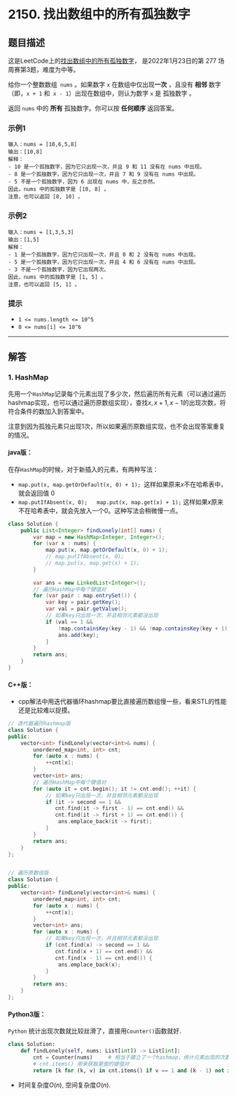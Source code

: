 # 2150. 找出数组中的所有孤独数字

## 题目描述

这是LeetCode上的[找出数组中的所有孤独数字](https://leetcode-cn.com/problems/find-all-lonely-numbers-in-the-array/)， 是2022年1月23日的第 277 场周赛第3题，难度为中等。

给你一个整数数组` nums` 。如果数字 `x` 在数组中仅出现**一次** ，且没有 **相邻** 数字（即，`x + 1` 和` x - 1`）出现在数组中，则认为数字 `x` 是 孤独数字 。

返回 `nums` 中的 **所有** 孤独数字。你可以按 **任何顺序** 返回答案。



### 示例1

```
输入：nums = [10,6,5,8]
输出：[10,8]
解释：
- 10 是一个孤独数字，因为它只出现一次，并且 9 和 11 没有在 nums 中出现。
- 8 是一个孤独数字，因为它只出现一次，并且 7 和 9 没有在 nums 中出现。
- 5 不是一个孤独数字，因为 6 出现在 nums 中，反之亦然。
因此，nums 中的孤独数字是 [10, 8] 。
注意，也可以返回 [8, 10] 。
```



### 示例2

```
输入：nums = [1,3,5,3]
输出：[1,5]
解释：
- 1 是一个孤独数字，因为它只出现一次，并且 0 和 2 没有在 nums 中出现。
- 5 是一个孤独数字，因为它只出现一次，并且 4 和 6 没有在 nums 中出现。
- 3 不是一个孤独数字，因为它出现两次。
因此，nums 中的孤独数字是 [1, 5] 。
注意，也可以返回 [5, 1] 。
```

### 提示

- `1 <= nums.length <= 10^5`
- `0 <= nums[i] <= 10^6`

***

## 解答

### 1. HashMap

先用一个`HashMap`记录每个元素出现了多少次，然后遍历所有元素（可以通过遍历hashmap实现，也可以通过遍历原数组实现），查找$x, x+1, x-1$的出现次数，将符合条件的数加入到答案中。

注意到因为孤独元素只出现1次，所以如果遍历原数组实现，也不会出现答案重复的情况。



#### **java版：**

在存`HashMap`的时候，对于新插入的元素，有两种写法：

- `map.put(x, map.getOrDefault(x, 0) + 1); `这样如果原来$x$不在哈希表中，就会返回值 0 
- `map.putIfAbsent(x, 0);   map.put(x, map.get(x) + 1);`  这样如果$x$原来不在哈希表中，就会先放入一个0。这种写法会稍微慢一点。

```Java
class Solution {
    public List<Integer> findLonely(int[] nums) {
        var map = new HashMap<Integer, Integer>();
        for (var x : nums) {
            map.put(x, map.getOrDefault(x, 0) + 1);
            // map.putIfAbsent(x, 0);
            // map.put(x, map.get(x) + 1);
        }
        
        var ans = new LinkedList<Integer>();
        // 遍历HashMap中每个键值对
        for (var pair : map.entrySet()) {
            var key = pair.getKey();
            var val = pair.getValue();
            // 如果key只出现一次，并且相邻元素都没出现
            if (val == 1 && 
                !map.containsKey(key - 1) && !map.containsKey(key + 1)) {
                ans.add(key);
            }
        }
        return ans;
    }
}
```

#### **C++版：**

- cpp解法中用迭代器循环hashmap要比直接遍历数组慢一些，看来STL的性能还是比较难以捉摸。

```cpp
// 迭代器遍历hashmap版
class Solution {
public:
    vector<int> findLonely(vector<int>& nums) {
        unordered_map<int, int> cnt;
        for (auto x : nums) {
            ++cnt[x];
        }
        vector<int> ans;
        // 遍历HashMap中每个键值对
        for (auto it = cnt.begin(); it != cnt.end(); ++it) {
            // 如果key只出现一次，并且相邻元素都没出现
            if (it -> second == 1 && 
               cnt.find(it -> first - 1) == cnt.end() && 
               cnt.find(it -> first + 1) == cnt.end()) {
                ans.emplace_back(it -> first);
            }
        }
        return ans;
    }
};


// 遍历原数组版
class Solution {
public:
    vector<int> findLonely(vector<int>& nums) {
        unordered_map<int, int> cnt;
        for (auto x : nums) {
            ++cnt[x];
        }
        vector<int> ans;
        for (auto x : nums) {
            // 如果key只出现一次，并且相邻元素都没出现
            if (cnt.find(x) -> second == 1 && 
               cnt.find(x + 1) == cnt.end() && 
               cnt.find(x - 1) == cnt.end()) {
                ans.emplace_back(x);
            }
        }
        return ans;
    }
};
```

#### Python3版：

`Python` 统计出现次数就比较丝滑了，直接用`Counter()`函数就好.

```python
class Solution:
    def findLonely(self, nums: List[int]) -> List[int]:
        cnt = Counter(nums)		# 相当于建立了一个hashmap，统计元素出现的次数
        # cnt.items() 用来获取里面的键值对
        return [k for (k, v) in cnt.items() if v == 1 and (k - 1) not in cnt and (k + 1) not in cnt]
```



* 时间复杂度$O(n)$, 空间复杂度$O(n)$.



